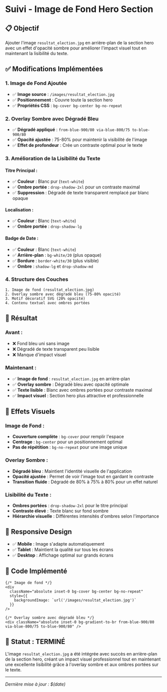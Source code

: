 # Suivi - Image de Fond Hero Section

## 📋 **Objectif**
Ajouter l'image `resultat_election.jpg` en arrière-plan de la section hero avec un effet d'opacité sombre pour améliorer l'impact visuel tout en maintenant la lisibilité du texte.

## ✅ **Modifications Implémentées**

### **1. Image de Fond Ajoutée**
- ✅ **Image source** : `/images/resultat_election.jpg`
- ✅ **Positionnement** : Couvre toute la section hero
- ✅ **Propriétés CSS** : `bg-cover bg-center bg-no-repeat`

### **2. Overlay Sombre avec Dégradé Bleu**
- ✅ **Dégradé appliqué** : `from-blue-900/80 via-blue-800/75 to-blue-900/80`
- ✅ **Opacité ajustée** : 75-80% pour maintenir la visibilité de l'image
- ✅ **Effet de profondeur** : Crée un contraste optimal pour le texte

### **3. Amélioration de la Lisibilité du Texte**

#### **Titre Principal :**
- ✅ **Couleur** : Blanc pur (`text-white`)
- ✅ **Ombre portée** : `drop-shadow-2xl` pour un contraste maximal
- ✅ **Suppression** : Dégradé de texte transparent remplacé par blanc opaque

#### **Localisation :**
- ✅ **Couleur** : Blanc (`text-white`)
- ✅ **Ombre portée** : `drop-shadow-lg`

#### **Badge de Date :**
- ✅ **Couleur** : Blanc (`text-white`)
- ✅ **Arrière-plan** : `bg-white/20` (plus opaque)
- ✅ **Bordure** : `border-white/30` (plus visible)
- ✅ **Ombre** : `shadow-lg` et `drop-shadow-md`

### **4. Structure des Couches**

```
1. Image de fond (resultat_election.jpg)
2. Overlay sombre avec dégradé bleu (75-80% opacité)
3. Motif décoratif SVG (20% opacité)
4. Contenu textuel avec ombres portées
```

## 🎯 **Résultat**

### **Avant :**
- ❌ Fond bleu uni sans image
- ❌ Dégradé de texte transparent peu lisible
- ❌ Manque d'impact visuel

### **Maintenant :**
- ✅ **Image de fond** : `resultat_election.jpg` en arrière-plan
- ✅ **Overlay sombre** : Dégradé bleu avec opacité optimale
- ✅ **Texte lisible** : Blanc avec ombres portées pour contraste maximal
- ✅ **Impact visuel** : Section hero plus attractive et professionnelle

## 🎨 **Effets Visuels**

### **Image de Fond :**
- **Couverture complète** : `bg-cover` pour remplir l'espace
- **Centrage** : `bg-center` pour un positionnement optimal
- **Pas de répétition** : `bg-no-repeat` pour une image unique

### **Overlay Sombre :**
- **Dégradé bleu** : Maintient l'identité visuelle de l'application
- **Opacité ajustée** : Permet de voir l'image tout en gardant le contraste
- **Transition fluide** : Dégradé de 80% à 75% à 80% pour un effet naturel

### **Lisibilité du Texte :**
- **Ombres portées** : `drop-shadow-2xl` pour le titre principal
- **Contraste élevé** : Texte blanc sur fond sombre
- **Hiérarchie visuelle** : Différentes intensités d'ombres selon l'importance

## 📱 **Responsive Design**

- ✅ **Mobile** : Image s'adapte automatiquement
- ✅ **Tablet** : Maintient la qualité sur tous les écrans
- ✅ **Desktop** : Affichage optimal sur grands écrans

## 🔧 **Code Implémenté**

```tsx
{/* Image de fond */}
<div 
  className="absolute inset-0 bg-cover bg-center bg-no-repeat"
  style={{
    backgroundImage: `url('/images/resultat_election.jpg')`
  }}
/>

{/* Overlay sombre avec dégradé bleu */}
<div className="absolute inset-0 bg-gradient-to-br from-blue-900/80 via-blue-800/75 to-blue-900/80" />
```

## 🎉 **Statut : TERMINÉ**

L'image `resultat_election.jpg` a été intégrée avec succès en arrière-plan de la section hero, créant un impact visuel professionnel tout en maintenant une excellente lisibilité grâce à l'overlay sombre et aux ombres portées sur le texte.

---

*Dernière mise à jour : $(date)*

